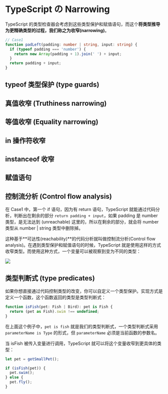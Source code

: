 # TypeScript の Narrowing

TypeScript 的类型检查器会考虑到这些类型保护和赋值语句，而这个**将类型推导为更精确类型的过程，我们称之为收窄(narrowing)**。

```typescript
// Case1
function padLeft(padding: number | string, input: string) {
  if (typeof padding === 'number') {
    return new Array(padding + 1).join(' ') + input;
  }
  return padding + input;
}
```

## typeof 类型保护 (type guards)

## 真值收窄 (Truthiness narrowing)

## 等值收窄 (Equality narrowing)

## in 操作符收窄

## instanceof 收窄

## 赋值语句

## 控制流分析 (Control flow analysis)

在 Case1 中，第一个 if 语句，因为有 return 语句，TypeScript 就能通过代码分析，判断出在剩余的部分 `return padding + input`，如果 padding 是 number 类型，是无法达到 (unreachable) 这里的，所以在剩余的部分，就会将 number 类型从 number | string 类型中删除掉。

这种基于**可达性(reachability)**的代码分析就叫做控制流分析(Control flow analysis)。在遇到类型保护和赋值语句的时候，TypeScript 就是使用这样的方式收窄类型。而使用这种方式，一个变量可以被观察到变为不同的类型：

![](https://camo.githubusercontent.com/20af38f788785d0d679c41fb5a30716dab8b06f73c4a85b2c6a00bd2050a3108/68747470733a2f2f63646e2e6a7364656c6976722e6e65742f67682f6d717971696e6766656e672f706963747572652f2545362538452541372545352538382542362545362542352538312545352538382538362545362539452539302e706e67)

## 类型判断式 (type predicates)

如果你想直接通过代码控制类型的改变，你可以自定义一个类型保护。实现方式是定义一个函数，这个函数返回的类型是类型判断式：

```typescript
function isFish(pet: Fish | Bird): pet is Fish {
  return (pet as Fish).swim !== undefined;
}
```

在上面这个例子中，`pet is fish` 就是我们的类型判断式，一个类型判断式采用 `parameterName is Type` 的形式，但 `parameterName` 必须是当前函数的参数名。

当 isFish 被传入变量进行调用，TypeScript 就可以将这个变量收窄到更具体的类型：

```typescript
let pet = getSmallPet();

if (isFish(pet)) {
  pet.swim();
} else {
  pet.fly();
}
```
